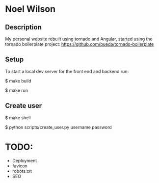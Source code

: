 Noel Wilson
===============================================================================

## Description

My personal website rebuilt using tornado and Angular, started using the tornado boilerplate project:
https://github.com/bueda/tornado-boilerplate

## Setup

To start a local dev server for the front end and backend run:

$  make build

$  make run

## Create user

$  make shell

$  python scripts/create_user.py username password

# TODO:

- Deployment
- favicon
- robots.txt
- SEO
